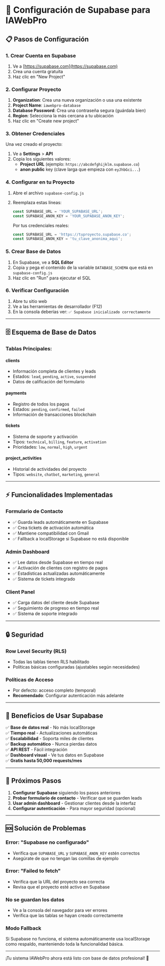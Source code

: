 # 🚀 Configuración de Supabase para IAWebPro

## 📋 **Pasos de Configuración**

### 1. **Crear Cuenta en Supabase**
1. Ve a [https://supabase.com](https://supabase.com)
2. Crea una cuenta gratuita
3. Haz clic en "New Project"

### 2. **Configurar Proyecto**
1. **Organization**: Crea una nueva organización o usa una existente
2. **Project Name**: `iawebpro-database`
3. **Database Password**: Crea una contraseña segura (guárdala bien)
4. **Region**: Selecciona la más cercana a tu ubicación
5. Haz clic en "Create new project"

### 3. **Obtener Credenciales**
Una vez creado el proyecto:

1. Ve a **Settings** > **API**
2. Copia los siguientes valores:
   - **Project URL** (ejemplo: `https://abcdefghijklm.supabase.co`)
   - **anon public** key (clave larga que empieza con `eyJhbGci...`)

### 4. **Configurar en tu Proyecto**
1. Abre el archivo `supabase-config.js`
2. Reemplaza estas líneas:
   ```javascript
   const SUPABASE_URL = 'YOUR_SUPABASE_URL';
   const SUPABASE_ANON_KEY = 'YOUR_SUPABASE_ANON_KEY';
   ```
   
   Por tus credenciales reales:
   ```javascript
   const SUPABASE_URL = 'https://tuproyecto.supabase.co';
   const SUPABASE_ANON_KEY = 'tu_clave_anonima_aqui';
   ```

### 5. **Crear Base de Datos**
1. En Supabase, ve a **SQL Editor**
2. Copia y pega el contenido de la variable `DATABASE_SCHEMA` que está en `supabase-config.js`
3. Haz clic en "Run" para ejecutar el SQL

### 6. **Verificar Configuración**
1. Abre tu sitio web
2. Ve a las herramientas de desarrollador (F12)
3. En la consola deberías ver: `✅ Supabase inicializado correctamente`

---

## 🗄️ **Esquema de Base de Datos**

### **Tablas Principales:**

#### **clients**
- Información completa de clientes y leads
- Estados: `lead`, `pending`, `active`, `suspended`
- Datos de calificación del formulario

#### **payments**
- Registro de todos los pagos
- Estados: `pending`, `confirmed`, `failed`
- Información de transacciones blockchain

#### **tickets**
- Sistema de soporte y activación
- Tipos: `technical`, `billing`, `feature`, `activation`
- Prioridades: `low`, `normal`, `high`, `urgent`

#### **project_activities**
- Historial de actividades del proyecto
- Tipos: `website`, `chatbot`, `marketing`, `general`

---

## ⚡ **Funcionalidades Implementadas**

### **Formulario de Contacto**
- ✅ Guarda leads automáticamente en Supabase
- ✅ Crea tickets de activación automática
- ✅ Mantiene compatibilidad con Gmail
- ✅ Fallback a localStorage si Supabase no está disponible

### **Admin Dashboard**
- ✅ Lee datos desde Supabase en tiempo real
- ✅ Activación de clientes con registro de pagos
- ✅ Estadísticas actualizadas automáticamente
- ✅ Sistema de tickets integrado

### **Client Panel**
- ✅ Carga datos del cliente desde Supabase
- ✅ Seguimiento de progreso en tiempo real
- ✅ Sistema de soporte integrado

---

## 🔒 **Seguridad**

### **Row Level Security (RLS)**
- Todas las tablas tienen RLS habilitado
- Políticas básicas configuradas (ajustables según necesidades)

### **Políticas de Acceso**
- Por defecto: acceso completo (temporal)
- **Recomendado**: Configurar autenticación más adelante

---

## 🎯 **Beneficios de Usar Supabase**

✅ **Base de datos real** - No más localStorage  
✅ **Tiempo real** - Actualizaciones automáticas  
✅ **Escalabilidad** - Soporta miles de clientes  
✅ **Backup automático** - Nunca pierdas datos  
✅ **API REST** - Fácil integración  
✅ **Dashboard visual** - Ve tus datos en Supabase  
✅ **Gratis hasta 50,000 requests/mes**  

---

## 🚀 **Próximos Pasos**

1. **Configurar Supabase** siguiendo los pasos anteriores
2. **Probar formulario de contacto** - Verificar que se guarden leads
3. **Usar admin dashboard** - Gestionar clientes desde la interfaz
4. **Configurar autenticación** - Para mayor seguridad (opcional)

---

## 🆘 **Solución de Problemas**

### **Error: "Supabase no configurado"**
- Verifica que `SUPABASE_URL` y `SUPABASE_ANON_KEY` estén correctos
- Asegúrate de que no tengan las comillas de ejemplo

### **Error: "Failed to fetch"**
- Verifica que la URL del proyecto sea correcta
- Revisa que el proyecto esté activo en Supabase

### **No se guardan los datos**
- Ve a la consola del navegador para ver errores
- Verifica que las tablas se hayan creado correctamente

### **Modo Fallback**
Si Supabase no funciona, el sistema automáticamente usa localStorage como respaldo, manteniendo toda la funcionalidad básica.

---

¡Tu sistema IAWebPro ahora está listo con base de datos profesional! 🎉